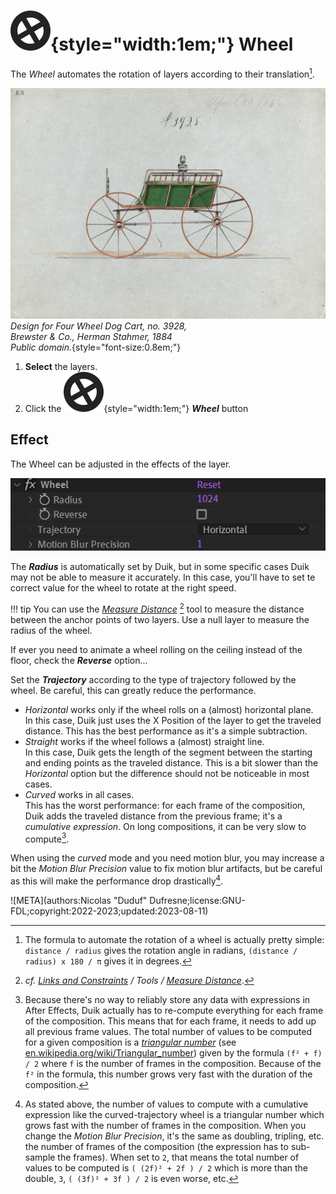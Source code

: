 # ![](../../img/duik/icons/wheel.svg){style="width:1em;"} Wheel

The *Wheel* automates the rotation of layers according to their translation[^formula].

![](../../img/illustration/Design_for_Four_Wheel_Dog_Cart,_no._3928_MET_DP882482.jpg)  
*Design for Four Wheel Dog Cart, no. 3928,  
Brewster & Co., Herman Stahmer, 1884   
Public domain.*{style="font-size:0.8em;"}

1. **Select** the layers.
2. Click the ![](../../img/duik/icons/wheel.svg){style="width:1em;"} ***Wheel*** button

## Effect

The Wheel can be adjusted in the effects of the layer.

![](../../img/duik/automation/wheel-effect.png)

The ***Radius*** is automatically set by Duik, but in some specific cases Duik may not be able to measure it accurately. In this case, you'll have to set te correct value for the wheel to rotate at the right speed.

!!! tip
    You can use the [*Measure Distance*](../constraints/tools/measure.md) [^measure] tool to measure the distance between the anchor points of two layers. Use a null layer to measure the radius of the wheel.

If ever you need to animate a wheel rolling on the ceiling instead of the floor, check the ***Reverse*** option...

Set the ***Trajectory*** according to the type of trajectory followed by the wheel. Be careful, this can greatly reduce the performance.

- *Horizontal* works only if the wheel rolls on a (almost) horizontal plane.  
    In this case, Duik just uses the X Position of the layer to get the traveled distance. This has the best performance as it's a simple subtraction.
- *Straight* works if the wheel follows a (almost) straight line.  
    In this case, Duik gets the length of the segment between the starting and ending points as the traveled distance. This is a bit slower than the *Horizontal* option but the difference should not be noticeable in most cases.
- *Curved* works in all cases.  
    This has the worst performance: for each frame of the composition, Duik adds the traveled distance from the previous frame; it's a *cumulative expression*. On long compositions, it can be very slow to compute[^slow].

When using the *curved* mode and you need motion blur, you may increase a bit the *Motion Blur Precision* value to fix motion blur artifacts, but be careful as this will make the performance drop drastically[^slow2].

[^formula]: The formula to automate the rotation of a wheel is actually pretty simple: `distance / radius` gives the rotation angle in radians, `(distance / radius) x 180 / π` gives it in degrees.

[^measure]: *cf. [Links and Constraints](../constraints/index.md) / Tools / [Measure Distance](../constraints/tools/measure.md)*.

[^slow]: Because there's no way to reliably store any data with expressions in After Effects, Duik actually has to re-compute everything for each frame of the composition. This means that for each frame, it needs to add up all previous frame values. The total number of values to be computed for a given composition is a [*triangular number*](http://en.wikipedia.org/wiki/Triangular_number) (see [en.wikipedia.org/wiki/Triangular_number](http://en.wikipedia.org/wiki/Triangular_number)) given by the formula `(f² + f) / 2` where `f` is the number of frames in the composition. Because of the `f²` in the formula, this number grows very fast with the duration of the composition.

[^slow2]: As stated above, the number of values to compute with a cumulative expression like the curved-trajectory wheel is a triangular number which grows fast with the number of frames in the composition. When you change the *Motion Blur Precision*, it's the same as doubling, tripling, etc. the number of frames of the composition (the expression has to sub-sample the frames). When set to `2`, that means the total number of values to be computed is `( (2f)² + 2f ) / 2` which is more than the double, `3`, `( (3f)² + 3f ) / 2` is even worse, etc.


![META](authors:Nicolas "Duduf" Dufresne;license:GNU-FDL;copyright:2022-2023;updated:2023-08-11)
